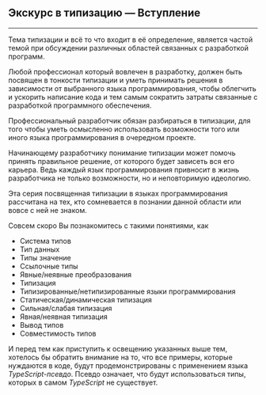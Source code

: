 ## Экскурс в типизацию — Вступление
________________

Тема типизации и всё то что входит в её определение, является частой темой при обсуждении различных областей связанных с разработкой программ.

Любой профессионал который вовлечен в разработку, должен быть посвящен в тонкости типизации и уметь принимать решения в зависимости от выбранного языка программирования, чтобы облегчить и ускорить написание кода и тем самым сократить затраты связанные с разработкой программного обеспечения.

Профессиональный разработчик обязан разбираться в типизации, для того чтобы уметь осмысленно использовать возможности того или иного языка программирования в очередном проекте.

Начинающему разработчику понимание типизации может помочь принять правильное решение, от которого будет зависеть вся его карьера. Ведь каждый язык программирования привносит в жизнь разработчика не только возможности, но и неповторимую идеологию.

Эта серия посвященная типизации в языках программирования рассчитана на тех, кто сомневается в познании данной области или вовсе с ней не знаком. 

Совсем скоро Вы познакомитесь с такими понятиями, как

- Система типов
- Тип данных
- Типы значение
- Ссылочные типы
- Явные/неявные преобразования
- Типизация
- Типизированные/нетипизированные языки программирования
- Статическая/динамическая типизация
- Сильная/слабая типизация
- Явная/неявная типизация
- Вывод типов
- Совместимость типов

И перед тем как приступить к освещению указанных выше тем, хотелось бы обратить внимание на то, что все примеры, которые нуждаются в коде, будут продемонстрированы с применением языка *TypeScript-псевдо*. Псевдо означает, что будут использоваться типы, которых в самом *TypeScript* не существует.
